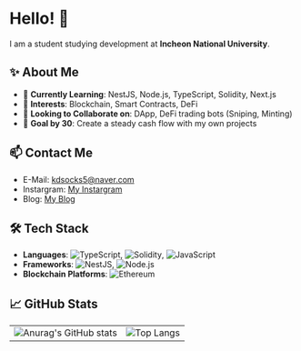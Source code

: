 # Hello! 👋

I am a student studying development at **Incheon National University**. 

## ✨ About Me

- 🌱 **Currently Learning**: NestJS, Node.js, TypeScript, Solidity, Next.js
- 💼 **Interests**: Blockchain, Smart Contracts, DeFi
- 👯 **Looking to Collaborate on**: DApp, DeFi trading bots (Sniping, Minting)
- 🥅 **Goal by 30**: Create a steady cash flow with my own projects

## 📫 Contact Me

- E-Mail: kdsocks5@naver.com
- Instargram: [My Instargram](https://www.instagram.com/jghyunk04/)
- Blog: [My Blog](https://blog.naver.com/kdsocks5)

## 🛠️ Tech Stack

- **Languages**: ![TypeScript](https://img.shields.io/badge/-TypeScript-3178C6?logo=typescript&logoColor=white), ![Solidity](https://img.shields.io/badge/-Solidity-363636?logo=solidity&logoColor=white), ![JavaScript](https://img.shields.io/badge/-JavaScript-EDD222?logo=javascript&logoColor=white)
- **Frameworks**: ![NestJS](https://img.shields.io/badge/-NestJS-E0234E?logo=nestjs&logoColor=white), ![Node.js](https://img.shields.io/badge/-Node.js-339933?logo=node.js&logoColor=white)
- **Blockchain Platforms**: ![Ethereum](https://img.shields.io/badge/-Ethereum-3C3C3D?logo=ethereum&logoColor=white)

## 📈 GitHub Stats

<table>
  <tr>
    <td>
      <img src="https://github-readme-stats.vercel.app/api?username=kimjeonghyun165&show_icons=true&theme=radical" alt="Anurag's GitHub stats" />
    </td>
    <td>
      <img src="https://github-readme-stats.vercel.app/api/top-langs/?username=kimjeonghyun165&layout=compact&theme=radical" alt="Top Langs" />
    </td>
  </tr>
</table>
